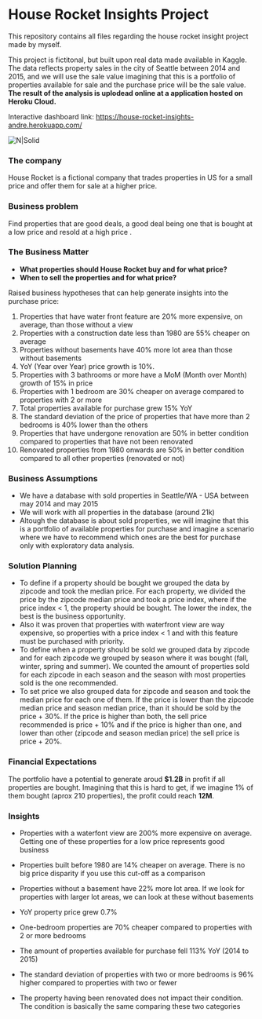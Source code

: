 # House Rocket Insights Project
This repository contains all files regarding the house rocket insight project made by myself.

This project is fictitonal, but built upon real data made available in Kaggle. The data reflects property sales in the city of Seattle between 2014 and 2015, and we will use the sale value imagining that this is a portfolio of properties available for sale and the purchase price will be the sale value. **The result of the analysis is uplodead online at a application hosted on Heroku Cloud.**

Interactive dashboard link: https://house-rocket-insights-andre.herokuapp.com/

![N|Solid](https://www.homes.com/images/national-state/hero-for-sale.jpeg)

### The company
House Rocket is a fictional company that trades properties in US for a small price and offer them for sale at a higher price.

### Business problem
Find properties that are good deals, a good deal being one that is bought at a low price and resold at a high price .

### The Business Matter

- **What properties should House Rocket buy and for what price?**
- **When to sell the properties and for what price?**

Raised business hypotheses that can help generate insights into the purchase price:

1. Properties that have water front feature are 20% more expensive, on average, than those without a view
2. Properties with a construction date less than 1980 are 55% cheaper on average
3. Properties without basements have 40% more lot area than those without basements
4. YoY (Year over Year) price growth is 10%.
5. Properties with 3 bathrooms or more have a MoM (Month over Month) growth of 15% in price
6. Properties with 1 bedroom are 30% cheaper on average compared to properties with 2 or more
7. Total properties available for purchase grew 15% YoY
8. The standard deviation of the price of properties that have more than 2 bedrooms is 40% lower than the others
9. Properties that have undergone renovation are 50% in better condition compared to properties that have not been renovated
10. Renovated properties from 1980 onwards are 50% in better condition compared to all other properties (renovated or not)

### Business Assumptions
- We have a database with sold properties in Seattle/WA - USA between may 2014 and may 2015
- We will work with all properties in the database (around 21k)
- Altough the database is about sold properties, we will imagine that this is a portfolio of available properties for purchase and imagine a scenario where we have to recommend which ones are the best for purchase only with exploratory data analysis.

### Solution Planning
- To define if a property should be bought we grouped the data by zipcode and took the median price. For each property, we divided the price by the zipcode median price and took a price index, where if the price index < 1, the property should be bought. The lower the index, the best is the business opportunity.
- Also it was proven that properties with waterfront view are way expensive, so properties with a price index < 1 and with this feature must be purchased with priority.
- To define when a property should be sold we grouped data by zipcode and for each zipcode we grouped by season where it was bought (fall, winter, spring and summer). We counted the amount of properties sold for each zipcode in each season and the season with most properties sold is the one recommended.
- To set price we also grouped data for zipcode and season and took the median price for each one of them.  If the price is lower than the zipcode median price and season median price, than it should be sold by the price + 30%. If the price is higher than both, the sell price recommended is price + 10% and if the price is higher than one, and lower than other (zipcode and season median price) the sell price is price + 20%.

### Financial Expectations 

The portfolio have a potential to generate aroud **$1.2B** in profit if all properties are bought. Imagining that this is hard to get, if we imagine 1% of them bought (aprox 210 properties), the profit could reach **12M**.

### Insights
- Properties with a waterfont view are 200% more expensive on average. Getting one of these properties for a low price represents good business

- Properties built before 1980 are 14% cheaper on average. There is no big price disparity if you use this cut-off as a comparison

- Properties without a basement have 22% more lot area. If we look for properties with larger lot areas, we can look at these without basements

- YoY property price grew 0.7%

- One-bedroom properties are 70% cheaper compared to properties with 2 or more bedrooms

- The amount of properties available for purchase fell 113% YoY (2014 to 2015)

- The standard deviation of properties with two or more bedrooms is 96% higher compared to properties with two or fewer

- The property having been renovated does not impact their condition. The condition is basically the same comparing these two categories

